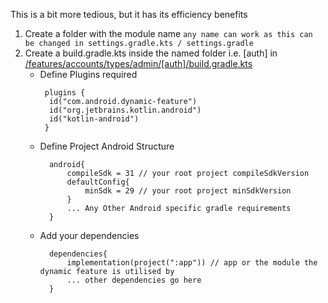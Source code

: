 
This is a bit more tedious, but it has its efficiency benefits

1. Create a folder with the module name
   ```any name can work as this can be changed in settings.gradle.kts / settings.gradle```
2. Create a build.gradle.kts inside the named folder i.e. [auth] in
   [/features/accounts/types/admin/\[auth\]/build.gradle.kts](/features/accounts/types/admin/auth/build.gradle.kts)
    - Define Plugins required
      ```
       plugins {
        id("com.android.dynamic-feature")
        id("org.jetbrains.kotlin.android")
        id("kotlin-android")
       }
       ```
    - Define Project Android Structure
      ```
        android{
            compileSdk = 31 // your root project compileSdkVersion
            defaultConfig{
                minSdk = 29 // your root project minSdkVersion
            }
            ... Any Other Android specific gradle requirements 
        }
      ```
    - Add your dependencies
      ```
        dependencies{
            implementation(project(":app")) // app or the module the dynamic feature is utilised by
            ... other dependencies go here 
        }
      ```
